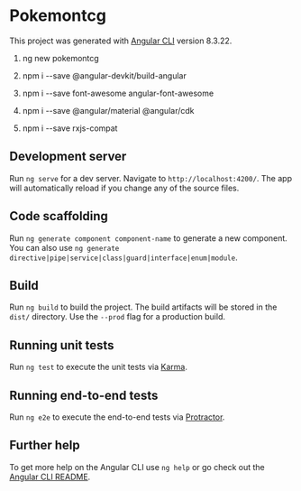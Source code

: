 # Pokemontcg

This project was generated with [Angular CLI](https://github.com/angular/angular-cli) version 8.3.22.

1. ng new pokemontcg

2. npm i --save @angular-devkit/build-angular

3. npm i --save font-awesome angular-font-awesome

4. npm i --save @angular/material @angular/cdk 

5. npm i --save rxjs-compat

## Development server

Run `ng serve` for a dev server. Navigate to `http://localhost:4200/`. The app will automatically reload if you change any of the source files.

## Code scaffolding

Run `ng generate component component-name` to generate a new component. You can also use `ng generate directive|pipe|service|class|guard|interface|enum|module`.

## Build

Run `ng build` to build the project. The build artifacts will be stored in the `dist/` directory. Use the `--prod` flag for a production build.

## Running unit tests

Run `ng test` to execute the unit tests via [Karma](https://karma-runner.github.io).

## Running end-to-end tests

Run `ng e2e` to execute the end-to-end tests via [Protractor](http://www.protractortest.org/).

## Further help

To get more help on the Angular CLI use `ng help` or go check out the [Angular CLI README](https://github.com/angular/angular-cli/blob/master/README.md).
